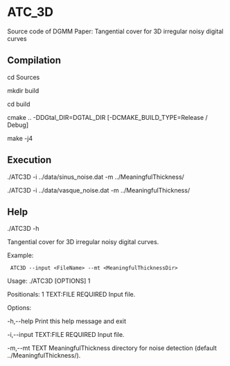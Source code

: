 # ATC_3D
Source code of DGMM Paper: Tangential cover for 3D irregular noisy digital curves

## Compilation

cd Sources

mkdir build

cd build

cmake .. -DDGtal_DIR=DGTAL_DIR [-DCMAKE_BUILD_TYPE=Release / Debug]

make -j4

## Execution
./ATC3D -i ../data/sinus_noise.dat -m ../MeaningfulThickness/

./ATC3D -i ../data/vasque_noise.dat -m ../MeaningfulThickness/

## Help
./ATC3D -h

Tangential cover for 3D irregular noisy digital curves.

Example:

 	 ATC3D --input <FileName> --mt <MeaningfulThicknessDir> 

Usage: ./ATC3D [OPTIONS] 1

Positionals:
  1 TEXT:FILE REQUIRED                  Input file.

Options:

  -h,--help                             Print this help message and exit
  
  -i,--input TEXT:FILE REQUIRED         Input file.
  
  -m,--mt TEXT                          MeaningfulThickness directory for noise detection (default ../MeaningfulThickness/).
 
